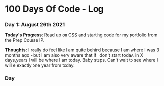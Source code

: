 # 100 Days Of Code - Log

### Day 1: August 26th 2021

**Today's Progress**: Read up on CSS and starting code for my portfolio from the Prep Course IP. 

**Thoughts:** I really do feel like I am quite behind because I am where I was 3 months ago - but I am also very aware that if I don't start today, in X days,years I will be where I am today. Baby steps. Can't wait to see where I will e exactly one year from today.



### Day 
